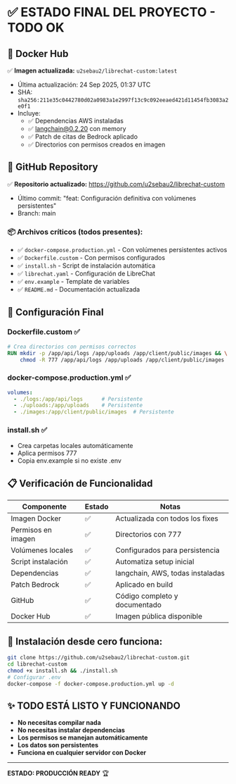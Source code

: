 # ✅ ESTADO FINAL DEL PROYECTO - TODO OK

## 🐳 Docker Hub
✅ **Imagen actualizada:** `u2sebau2/librechat-custom:latest`
- Última actualización: 24 Sep 2025, 01:37 UTC
- SHA: `sha256:211e35c0442780d02a0983a1e2997f13c9c092eeaed421d11454fb3083a2e0f1`
- Incluye:
  - ✅ Dependencias AWS instaladas
  - ✅ langchain@0.2.20 con memory
  - ✅ Patch de citas de Bedrock aplicado
  - ✅ Directorios con permisos creados en imagen

## 🐙 GitHub Repository
✅ **Repositorio actualizado:** https://github.com/u2sebau2/librechat-custom
- Último commit: "feat: Configuración definitiva con volúmenes persistentes"
- Branch: main

### 📦 Archivos críticos (todos presentes):
- ✅ `docker-compose.production.yml` - Con volúmenes persistentes activos
- ✅ `Dockerfile.custom` - Con permisos configurados
- ✅ `install.sh` - Script de instalación automática
- ✅ `librechat.yaml` - Configuración de LibreChat
- ✅ `env.example` - Template de variables
- ✅ `README.md` - Documentación actualizada

## 🔧 Configuración Final

### Dockerfile.custom ✅
```dockerfile
# Crea directorios con permisos correctos
RUN mkdir -p /app/api/logs /app/uploads /app/client/public/images && \
    chmod -R 777 /app/api/logs /app/uploads /app/client/public/images
```

### docker-compose.production.yml ✅
```yaml
volumes:
  - ./logs:/app/api/logs      # Persistente
  - ./uploads:/app/uploads    # Persistente
  - ./images:/app/client/public/images  # Persistente
```

### install.sh ✅
- Crea carpetas locales automáticamente
- Aplica permisos 777
- Copia env.example si no existe .env

## 📋 Verificación de Funcionalidad

| Componente | Estado | Notas |
|------------|--------|-------|
| Imagen Docker | ✅ | Actualizada con todos los fixes |
| Permisos en imagen | ✅ | Directorios con 777 |
| Volúmenes locales | ✅ | Configurados para persistencia |
| Script instalación | ✅ | Automatiza setup inicial |
| Dependencias | ✅ | langchain, AWS, todas instaladas |
| Patch Bedrock | ✅ | Aplicado en build |
| GitHub | ✅ | Código completo y documentado |
| Docker Hub | ✅ | Imagen pública disponible |

## 🚀 Instalación desde cero funciona:

```bash
git clone https://github.com/u2sebau2/librechat-custom.git
cd librechat-custom
chmod +x install.sh && ./install.sh
# Configurar .env
docker-compose -f docker-compose.production.yml up -d
```

## ✨ TODO ESTÁ LISTO Y FUNCIONANDO

- **No necesitas compilar nada**
- **No necesitas instalar dependencias**
- **Los permisos se manejan automáticamente**
- **Los datos son persistentes**
- **Funciona en cualquier servidor con Docker**

---
**ESTADO: PRODUCCIÓN READY** 🏆
